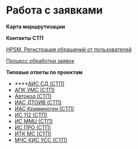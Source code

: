 # Работа с заявками



**Карта маршрутизации**

**Контакты СТП**

[HPSM. Регистрация обращений от пользователей](http://confluence.it2g.ru/pages/viewpage.action?pageId=17532114)

[Процесс обработки заявок](http://confluence.it2g.ru/pages/viewpage.action?pageId=25231402)



**Типовые ответы по проектам**

* \*\*\*\*[АИС СД \(СТП\)](http://confluence.it2g.ru/pages/viewpage.action?pageId=17543950&src=contextnavpagetreemode)
* [АПК УМС \(СТП\)](http://confluence.it2g.ru/pages/viewpage.action?pageId=17543644&src=contextnavpagetreemode)
* [Автокод \(СТП\)](http://confluence.it2g.ru/pages/viewpage.action?pageId=17543563&src=contextnavpagetreemode)
* [ИАС ДТОИВ \(СТП\)](http://confluence.it2g.ru/pages/viewpage.action?pageId=17531625&src=contextnavpagetreemode)
* [ИАС Криминоген \(СТП\)](http://confluence.it2g.ru/pages/viewpage.action?pageId=17531648&src=contextnavpagetreemode)
* [ИС 112 \(СТП\)](http://confluence.it2g.ru/pages/viewpage.action?pageId=17544384&src=contextnavpagetreemode)
* [ИС ММЦ \(СТП\)](http://confluence.it2g.ru/pages/viewpage.action?pageId=17531130&src=contextnavpagetreemode)
* [ИС ПРО \(СТП\)](http://confluence.it2g.ru/pages/viewpage.action?pageId=17543715&src=contextnavpagetreemode)
* [ИТК МС \(СТП\)](http://confluence.it2g.ru/pages/viewpage.action?pageId=17544307&src=contextnavpagetreemode)
* [МЧС КИС УСС \(СТП\)](http://confluence.it2g.ru/pages/viewpage.action?pageId=17544329&src=contextnavpagetreemode)

